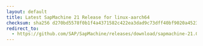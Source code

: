 ```yaml
---
layout: default
title: Latest SapMachine 21 Release for linux-aarch64
checksum: sha256 d270bd5578f0b1f4a4371582c422ea3dad9c73dff40bf9020a45230f422769e8
redirect_to:
  - https://github.com/SAP/SapMachine/releases/download/sapmachine-21.0.4/sapmachine-jdk-21.0.4_linux-aarch64_bin.tar.gz
---
```

